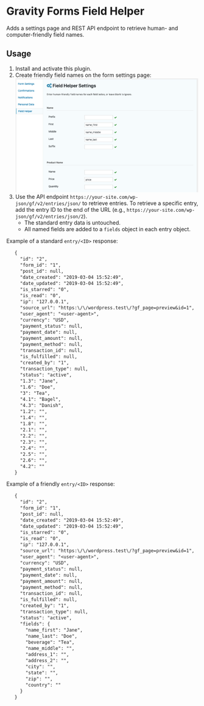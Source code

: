 # Gravity Forms Field Helper

Adds a settings page and REST API endpoint to retrieve human- and computer-friendly field names.

## Usage

1. Install and activate this plugin.
2. Create friendly field names on the form settings page: ![Form Settings Page](img/plugin-settings.png)
3. Use the API endpoint `https://your-site.com/wp-json/gf/v2/entries/json/` to retrieve entries. To retrieve a specific entry, add the entry ID to the end of the URL (e.g., `https://your-site.com/wp-json/gf/v2/entries/json/2`).
   - The standard entry data is untouched.
   - All named fields are added to a `fields` object in each entry object.

Example of a standard `entry/<ID>` response:
```
   {
     "id": "2",
     "form_id": "1",
     "post_id": null,
     "date_created": "2019-03-04 15:52:49",
     "date_updated": "2019-03-04 15:52:49",
     "is_starred": "0",
     "is_read": "0",
     "ip": "127.0.0.1",
     "source_url": "https:\/\/wordpress.test\/?gf_page=preview&id=1",
     "user_agent": "<user-agent>",
     "currency": "USD",
     "payment_status": null,
     "payment_date": null,
     "payment_amount": null,
     "payment_method": null,
     "transaction_id": null,
     "is_fulfilled": null,
     "created_by": "1",
     "transaction_type": null,
     "status": "active",
     "1.3": "Jane",
     "1.6": "Doe",
     "3": "Tea",
     "4.1": "Bagel",
     "4.3": "Danish",
     "1.2": "",
     "1.4": "",
     "1.8": "",
     "2.1": "",
     "2.2": "",
     "2.3": "",
     "2.4": "",
     "2.5": "",
     "2.6": "",
     "4.2": ""
   }
```

Example of a friendly `entry/<ID>` response:
```
   {
     "id": "2",
     "form_id": "1",
     "post_id": null,
     "date_created": "2019-03-04 15:52:49",
     "date_updated": "2019-03-04 15:52:49",
     "is_starred": "0",
     "is_read": "0",
     "ip": "127.0.0.1",
     "source_url": "https:\/\/wordpress.test\/?gf_page=preview&id=1",
     "user_agent": "<user-agent>",
     "currency": "USD",
     "payment_status": null,
     "payment_date": null,
     "payment_amount": null,
     "payment_method": null,
     "transaction_id": null,
     "is_fulfilled": null,
     "created_by": "1",
     "transaction_type": null,
     "status": "active",
     "fields": {
       "name_first": "Jane",
       "name_last": "Doe",
       "beverage": "Tea",
       "name_middle": "",
       "address_1": "",
       "address_2": "",
       "city": "",
       "state": "",
       "zip": "",
       "country": ""
     }
   }
```
